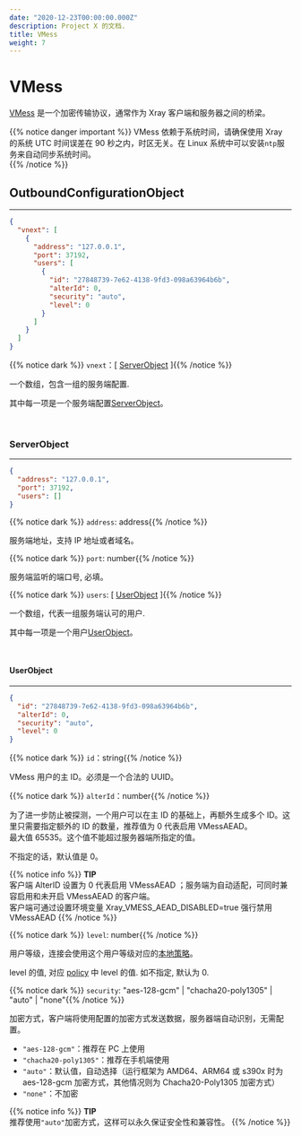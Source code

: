 ```yaml
---
date: "2020-12-23T00:00:00.000Z"
description: Project X 的文档.
title: VMess
weight: 7
---
```


# VMess

[VMess](../../../develop/protocols/vmess) 是一个加密传输协议，通常作为 Xray 客户端和服务器之间的桥梁。

{{% notice danger important %}}
VMess 依赖于系统时间，请确保使用 Xray 的系统 UTC 时间误差在 90 秒之内，时区无关。在 Linux 系统中可以安装`ntp`服务来自动同步系统时间。</br>
{{% /notice %}}

## OutboundConfigurationObject

---

```json
{
  "vnext": [
    {
      "address": "127.0.0.1",
      "port": 37192,
      "users": [
        {
          "id": "27848739-7e62-4138-9fd3-098a63964b6b",
          "alterId": 0,
          "security": "auto",
          "level": 0
        }
      ]
    }
  ]
}
```

{{% notice dark %}} `vnext`：\[ [ServerObject](#serverobject) \]{{% /notice %}}

一个数组，包含一组的服务端配置. 

其中每一项是一个服务端配置[ServerObject](#serverobject)。

<br />

### ServerObject
---

```json
{
  "address": "127.0.0.1",
  "port": 37192,
  "users": []
}
```

{{% notice dark %}} `address`: address{{% /notice %}}

服务端地址，支持 IP 地址或者域名。

{{% notice dark %}} `port`: number{{% /notice %}}

服务端监听的端口号, 必填。

{{% notice dark %}} `users`: \[ [UserObject](#userobject) \]{{% /notice %}}

一个数组，代表一组服务端认可的用户.

其中每一项是一个用户[UserObject](#userobject)。

<br />

#### UserObject
---
```json
{
  "id": "27848739-7e62-4138-9fd3-098a63964b6b",
  "alterId": 0,
  "security": "auto",
  "level": 0
}
```

{{% notice dark %}} `id`：string{{% /notice %}}

VMess 用户的主 ID。必须是一个合法的 UUID。

{{% notice dark %}} `alterId`：number{{% /notice %}}

为了进一步防止被探测，一个用户可以在主 ID 的基础上，再额外生成多个 ID。这里只需要指定额外的 ID 的数量，推荐值为 0 代表启用 VMessAEAD。<br />
最大值 65535。这个值不能超过服务器端所指定的值。

不指定的话，默认值是 0。

{{% notice info %}}
**TIP**\
客户端 AlterID 设置为 0 代表启用 VMessAEAD ；服务端为自动适配，可同时兼容启用和未开启 VMessAEAD 的客户端。<br />
客户端可通过设置环境变量 Xray_VMESS_AEAD_DISABLED=true 强行禁用 VMessAEAD
{{% /notice %}}

{{% notice dark %}} `level`: number{{% /notice %}}

用户等级，连接会使用这个用户等级对应的[本地策略](../../base/policy#levelpolicyobject)。

level 的值, 对应 [policy](../../base/policy#policyobject) 中 level 的值. 如不指定, 默认为 0.

{{% notice dark %}} `security`: "aes-128-gcm" | "chacha20-poly1305" | "auto" | "none"{{% /notice %}}

加密方式，客户端将使用配置的加密方式发送数据，服务器端自动识别，无需配置。

- `"aes-128-gcm"`：推荐在 PC 上使用
- `"chacha20-poly1305"`：推荐在手机端使用
- `"auto"`：默认值，自动选择（运行框架为 AMD64、ARM64 或 s390x 时为 aes-128-gcm 加密方式，其他情况则为 Chacha20-Poly1305 加密方式）
- `"none"`：不加密

{{% notice info %}}
**TIP**\
推荐使用`"auto"`加密方式，这样可以永久保证安全性和兼容性。
{{% /notice %}}